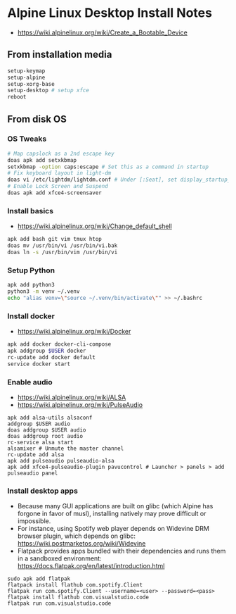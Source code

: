 # Alpine Linux Desktop Install Notes

- https://wiki.alpinelinux.org/wiki/Create_a_Bootable_Device

## From installation media
```sh
setup-keymap
setup-alpine
setup-xorg-base
setup-desktop # setup xfce
reboot
```
## From disk OS

### OS Tweaks
```sh
# Map capslock as a 2nd escape key
doas apk add setxkbmap
setxkbmap -option caps:escape # Set this as a command in startup
# Fix keyboard layout in light-dm
doas vi /etc/lightdm/lightdm.conf # Under [:Seat], set display_startup_script=/usr/bin/setxkbmap us colemak
# Enable Lock Screen and Suspend
doas apk add xfce4-screensaver 
```

### Install basics
- https://wiki.alpinelinux.org/wiki/Change_default_shell

```sh
apk add bash git vim tmux htop 
doas mv /usr/bin/vi /usr/bin/vi.bak
doas ln -s /usr/bin/vim /usr/bin/vi
```

### Setup Python
```sh
apk add python3
python3 -m venv ~/.venv
echo "alias venv=\"source ~/.venv/bin/activate\"" >> ~/.bashrc
```

### Install docker
- https://wiki.alpinelinux.org/wiki/Docker

```sh
apk add docker docker-cli-compose
apk addgroup $USER docker
rc-update add docker default
service docker start
```
### Enable audio

- https://wiki.alpinelinux.org/wiki/ALSA
- https://wiki.alpinelinux.org/wiki/PulseAudio

```
apk add alsa-utils alsaconf
addgroup $USER audio
doas addgroup $USER audio
doas addgroup root audio
rc-service alsa start
alsamixer # Unmute the master channel
rc-update add alsa
apk add pulseaudio pulseaudio-alsa 
apk add xfce4-pulseaudio-plugin pavucontrol # Launcher > panels > add pulseaudio panel
```

### Install desktop apps
- Because many GUI applications are built on glibc (which Alpine has forgone in favor of musl), installing natively may prove difficult or impossible.
-  For instance, using Spotify web player depends on Widevine DRM browser plugin, which depends on glibc: https://wiki.postmarketos.org/wiki/Widevine
-  Flatpack provides apps bundled with their dependencies and runs them in a sandboxed environment: https://docs.flatpak.org/en/latest/introduction.html
```
sudo apk add flatpak
flatpack install flathub com.spotify.Client
flatpak run com.spotify.Client --username=<user> --password=<pass>
flatpak install flathub com.visualstudio.code
flatpak run com.visualstudio.code
```